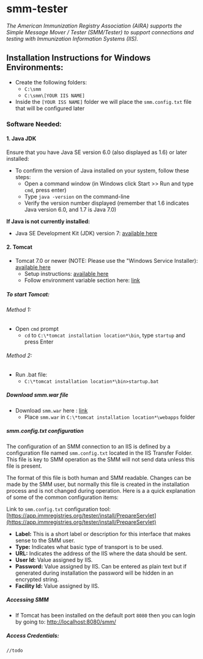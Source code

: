 # smm-tester 
*The American Immunization Registry Association (AIRA) supports the Simple Message Mover / Tester (SMM/Tester) to support connections and testing with Immunization Information Systems (IIS).* 

## Installation Instructions for Windows Environments: 
- Create the following folders:
  + `C:\smm`
  + `C:\smm\[YOUR IIS NAME]`
- Inside the `[YOUR ISS NAME]` folder we will place the `smm.config.txt` file that will be configured later

### Software Needed:

#### 1. Java JDK

Ensure that you have Java SE version 6.0 (also displayed as 1.6) or later installed:

- To confirm the version of Java installed on your system, follow these steps:
  + Open a command window (in Windows click Start >> Run and type `cmd`, press enter)
  + Type `java -version` on the command-line
  + Verify the version number displayed (remember that 1.6 indicates Java version 6.0, and 1.7 is Java 7.0)

**If Java is not currently installed:**

- Java SE Development Kit (JDK) version 7: [available here](https://www.oracle.com/technetwork/java/javase/downloads/java-archive-downloads-javase7-521261.html)

#### 2. Tomcat

- Tomcat 7.0 or newer (NOTE: Please use the "Windows Service Installer): [available here](https://tomcat.apache.org/download-70.cgi)
  + Setup instructions: [available here](http://tomcat.apache.org/tomcat-7.0-doc/setup.html)
  + Follow environment variable section here: [link](https://www.ntu.edu.sg/home/ehchua/programming/howto/JDK_HowTo.html#Set-JAVA_HOME)

##### To start Tomcat:
###### Method 1:
- Open `cmd` prompt
  + `cd` to `C:\*tomcat installation location*\bin`, type `startup` and press Enter

###### Method 2:
- Run .bat file:
  + `C:\*tomcat installation location*\bin>startup.bat`

##### Download smm.war file
- Download `smm.war` here : [link](https://app.immregistries.org/tester/install/index.html)
  + Place `smm.war` in `C:\*tomcat installation location*\webapps` folder

##### smm.config.txt configuration
The configuration of an SMM connection to an IIS is defined by a configuration file named `smm.config.txt` located in the IIS Transfer Folder. This file is key to SMM operation as the SMM will not send data unless this file is present.

The format of this file is both human and SMM readable. Changes can be made by the SMM user, but normally this file is created in the installation process and is not changed during operation. Here is a a quick explanation of some of the common configuration items:

Link to `smm.config.txt` configuration tool: [https://app.immregistries.org/tester/install/PrepareServlet](https://app.immregistries.org/tester/install/PrepareServlet)

- **Label:** This is a short label or description for this interface that makes sense to the SMM user.
- **Type:** Indicates what basic type of transport is to be used.
- **URL:** Indicates the address of the IIS where the data should be sent.
- **User Id:** Value assigned by IIS.
- **Password:** Value assigned by IIS. Can be entered as plain text but if generated during installation the password will be hidden in an encrypted string.
- **Facility Id:** Value assigned by IIS.

##### Accessing SMM
- If Tomcat has been installed on the default port `8080` then you can login by going to: [http://localhost:8080/smm/](http://localhost:8080/smm/)

##### Access Credentials:
`//todo`
